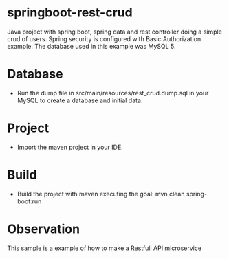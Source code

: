 # springboot-rest-crud
Java project with spring boot, spring data and rest controller doing a simple crud of users. 
Spring security is configured with Basic Authorization example.
The database used in this example was MySQL 5.

# Database
- Run the dump file in src/main/resources/rest_crud.dump.sql in your MySQL to create a database and initial data.

# Project
- Import the maven project in your IDE.  

# Build
- Build the project with maven executing the goal: mvn clean spring-boot:run

# Observation
This sample is a example of how to make a Restfull API microservice 
